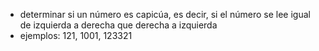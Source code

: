 - determinar si un número es capicúa, es decir, si el número se lee igual de izquierda a derecha que derecha a izquierda
- ejemplos: 121, 1001, 123321